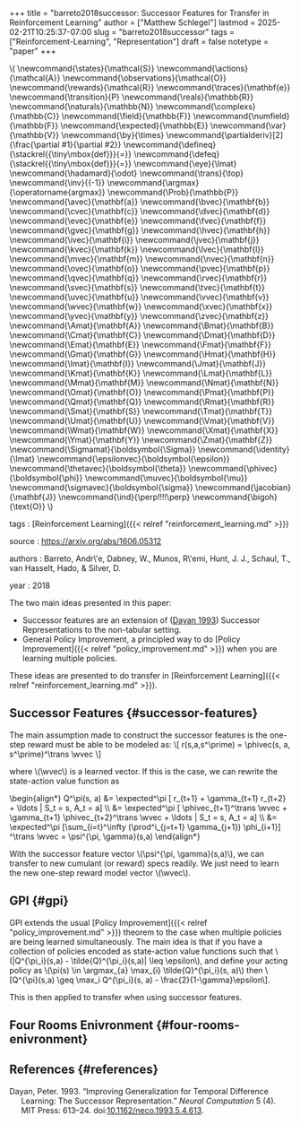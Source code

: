 +++
title = "barreto2018successor: Successor Features for Transfer in Reinforcement Learning"
author = ["Matthew Schlegel"]
lastmod = 2025-02-21T10:25:37-07:00
slug = "barreto2018successor"
tags = ["Reinforcement-Learning", "Representation"]
draft = false
notetype = "paper"
+++

\\( \newcommand{\states}{\mathcal{S}}
\newcommand{\actions}{\mathcal{A}}
\newcommand{\observations}{\mathcal{O}}
\newcommand{\rewards}{\mathcal{R}}
\newcommand{\traces}{\mathbf{e}}
\newcommand{\transition}{P}
\newcommand{\reals}{\mathbb{R}}
\newcommand{\naturals}{\mathbb{N}}
\newcommand{\complexs}{\mathbb{C}}
\newcommand{\field}{\mathbb{F}}
\newcommand{\numfield}{\mathbb{F}}
\newcommand{\expected}{\mathbb{E}}
\newcommand{\var}{\mathbb{V}}
\newcommand{\by}{\times}
\newcommand{\partialderiv}[2]{\frac{\partial #1}{\partial #2}}
\newcommand{\defineq}{\stackrel{{\tiny\mbox{def}}}{=}}
\newcommand{\defeq}{\stackrel{{\tiny\mbox{def}}}{=}}
\newcommand{\eye}{\Imat}
\newcommand{\hadamard}{\odot}
\newcommand{\trans}{\top}
\newcommand{\inv}{{-1}}
\newcommand{\argmax}{\operatorname{argmax}}
\newcommand{\Prob}{\mathbb{P}}
\newcommand{\avec}{\mathbf{a}}
\newcommand{\bvec}{\mathbf{b}}
\newcommand{\cvec}{\mathbf{c}}
\newcommand{\dvec}{\mathbf{d}}
\newcommand{\evec}{\mathbf{e}}
\newcommand{\fvec}{\mathbf{f}}
\newcommand{\gvec}{\mathbf{g}}
\newcommand{\hvec}{\mathbf{h}}
\newcommand{\ivec}{\mathbf{i}}
\newcommand{\jvec}{\mathbf{j}}
\newcommand{\kvec}{\mathbf{k}}
\newcommand{\lvec}{\mathbf{l}}
\newcommand{\mvec}{\mathbf{m}}
\newcommand{\nvec}{\mathbf{n}}
\newcommand{\ovec}{\mathbf{o}}
\newcommand{\pvec}{\mathbf{p}}
\newcommand{\qvec}{\mathbf{q}}
\newcommand{\rvec}{\mathbf{r}}
\newcommand{\svec}{\mathbf{s}}
\newcommand{\tvec}{\mathbf{t}}
\newcommand{\uvec}{\mathbf{u}}
\newcommand{\vvec}{\mathbf{v}}
\newcommand{\wvec}{\mathbf{w}}
\newcommand{\xvec}{\mathbf{x}}
\newcommand{\yvec}{\mathbf{y}}
\newcommand{\zvec}{\mathbf{z}}
\newcommand{\Amat}{\mathbf{A}}
\newcommand{\Bmat}{\mathbf{B}}
\newcommand{\Cmat}{\mathbf{C}}
\newcommand{\Dmat}{\mathbf{D}}
\newcommand{\Emat}{\mathbf{E}}
\newcommand{\Fmat}{\mathbf{F}}
\newcommand{\Gmat}{\mathbf{G}}
\newcommand{\Hmat}{\mathbf{H}}
\newcommand{\Imat}{\mathbf{I}}
\newcommand{\Jmat}{\mathbf{J}}
\newcommand{\Kmat}{\mathbf{K}}
\newcommand{\Lmat}{\mathbf{L}}
\newcommand{\Mmat}{\mathbf{M}}
\newcommand{\Nmat}{\mathbf{N}}
\newcommand{\Omat}{\mathbf{O}}
\newcommand{\Pmat}{\mathbf{P}}
\newcommand{\Qmat}{\mathbf{Q}}
\newcommand{\Rmat}{\mathbf{R}}
\newcommand{\Smat}{\mathbf{S}}
\newcommand{\Tmat}{\mathbf{T}}
\newcommand{\Umat}{\mathbf{U}}
\newcommand{\Vmat}{\mathbf{V}}
\newcommand{\Wmat}{\mathbf{W}}
\newcommand{\Xmat}{\mathbf{X}}
\newcommand{\Ymat}{\mathbf{Y}}
\newcommand{\Zmat}{\mathbf{Z}}
\newcommand{\Sigmamat}{\boldsymbol{\Sigma}}
\newcommand{\identity}{\Imat}
\newcommand{\epsilonvec}{\boldsymbol{\epsilon}}
\newcommand{\thetavec}{\boldsymbol{\theta}}
\newcommand{\phivec}{\boldsymbol{\phi}}
\newcommand{\muvec}{\boldsymbol{\mu}}
\newcommand{\sigmavec}{\boldsymbol{\sigma}}
\newcommand{\jacobian}{\mathbf{J}}
\newcommand{\ind}{\perp\!\!\!\!\perp}
\newcommand{\bigoh}{\text{O}}
\\)

tags
: [Reinforcement Learning]({{< relref "reinforcement_learning.md" >}})

source
: <https://arxiv.org/abs/1606.05312>

authors
: Barreto, Andr\\'e, Dabney, W., Munos, R\\'emi, Hunt, J. J., Schaul, T., van Hasselt, Hado, &amp; Silver, D.

year
: 2018

The two main ideas presented in this paper:

-   Successor features are an extension of (<a href="#citeproc_bib_item_1">Dayan 1993</a>) Successor Representations to the non-tabular setting.
-   General Policy Improvement, a principled way to do [Policy Improvement]({{< relref "policy_improvement.md" >}}) when you are learning multiple policies.

These ideas are presented to do transfer in [Reinforcement Learning]({{< relref "reinforcement_learning.md" >}}).


## Successor Features {#successor-features}

The main assumption made to construct the successor features is the one-step reward must be able to be modeled as:
\\[ r(s,a,s^\prime) = \phivec(s, a, s^\prime)^\trans \wvec \\]

where \\(\wvec\\) is a learned vector. If this is the case, we can rewrite the state-action value function as

\begin{align\*}
Q^\pi(s, a) &= \expected^\pi [ r\_{t+1} + \gamma\_{t+1} r\_{t+2} + \ldots | S\_t = s, A\_t = a] \\\\
            &= \expected^\pi [ \phivec\_{t+1}^\trans \wvec + \gamma\_{t+1} \phivec\_{t+2}^\trans \wvec + \ldots | S\_t = s, A\_t = a] \\\\
            &= \expected^\pi [\sum\_{i=t}^\infty (\prod^i\_{j=t+1} \gamma\_{j+1}) \phi\_{i+1}] ^\trans \wvec = \psi^{\pi, \gamma}(s,a)
\end{align\*}

With the successor feature vector \\(\psi^{\pi, \gamma}(s,a)\\), we can transfer to new cumulant (or reward) specs readily. We just need to learn the new one-step reward model vector \\(\wvec\\).


## GPI {#gpi}

GPI extends the usual [Policy Improvement]({{< relref "policy_improvement.md" >}}) theorem to the case when multiple policies are being learned simultaneously. The main idea is that if you have a collection of policies encoded as state-action value functions such that \\(|Q^{\pi\_i}(s,a) - \tilde{Q}^{\pi\_i}(s,a)| \leq \epsilon\\), and define your acting policy as \\(\pi(s) \in \argmax\_{a} \max\_{i} \tilde{Q}^{\pi\_i}(s, a)\\) then
\\[Q^{\pi}(s,a) \geq \max\_i Q^{\pi\_i}(s, a) - \frac{2}{1-\gamma}\epsilon\\].

This is then applied to transfer when using successor features.


## Four Rooms Enivronment {#four-rooms-enivronment}


## References {#references}



<style>.csl-entry{text-indent: -1.5em; margin-left: 1.5em;}</style><div class="csl-bib-body">
  <div class="csl-entry"><a id="citeproc_bib_item_1"></a>Dayan, Peter. 1993. “Improving Generalization for Temporal Difference Learning: The Successor Representation.” <i>Neural Computation</i> 5 (4). MIT Press: 613–24. doi:<a href="https://doi.org/10.1162/neco.1993.5.4.613">10.1162/neco.1993.5.4.613</a>.</div>
</div>

